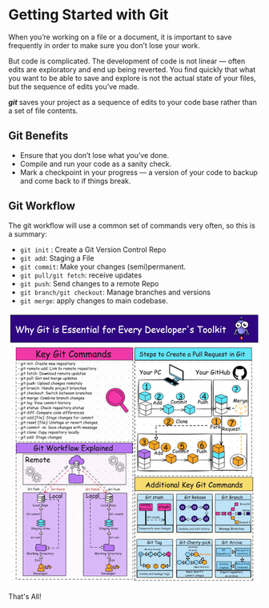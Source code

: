 # Getting Started with Git

When you’re working on a file or a document, it is important to save frequently in order to make sure you don’t lose your work.

But code is complicated. The development of code is not linear — often edits are exploratory and end up being reverted. You find quickly that what you want to be able to save and explore is not the actual state of your files, but the sequence of edits you’ve made.

_**git**_ saves your project as a sequence of edits to your code base rather than a set of file contents.

## Git Benefits

- Ensure that you don’t lose what you’ve done.
- Compile and run your code as a sanity check.
- Mark a checkpoint in your progress — a version of your code to backup and come back to if things break.

## Git Workflow

The git workflow will use a common set of commands very often, so this is a summary:

- `git init` : Create a Git Version Control Repo
- `git add`: Staging a File
- `git commit`: Make your changes (semi)permanent.
- `git pull/git fetch`: receive updates
- `git push`: Send changes to a remote Repo
- `git branch/git checkout`: Manage branches and versions
- `git merge`: apply changes to main codebase.

![Git Workflow](../assets/GitEssentials.gif)

That's All!
